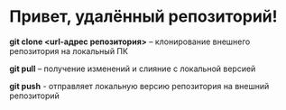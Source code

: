# Привет, удалённый репозиторий!

**git clone <url-адрес репозитория>** – клонирование внешнего репозитория на  локальный ПК

 **git pull** – получение изменений и слияние с локальной версией

 **git push** - отправляет локальную версию репозитория на внешний репозиторий